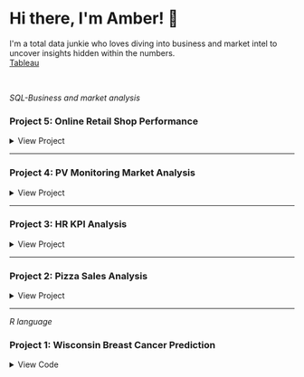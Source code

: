 # Hi there, I'm Amber! 👋

I'm a total data junkie who loves diving into business and market intel to uncover insights hidden within the numbers.
</br>
[Tableau](https://public.tableau.com/app/profile/yining.zeng/vizzes)

</br>

_SQL-Business and market analysis_

### Project 5: Online Retail Shop Performance

<details>
<summary>View Project</summary>

## Project Overview

An online retail shop, a global e-commerce company, offers a wide range of product categories across Asia, Europe, and North America.
</br> An interactive dashboard can be checked [here](https://public.tableau.com/app/profile/yining.zeng/viz/OnlineRetailShop_17281331942810/Dashboard1)

This project provides insights and recommendations in the following key areas:
 
* **Sales Trends Analysis**: Evaluates KPIs such as revenue, order volume, and average order value (AOV)

* **Inventory Management Analysis:** Analyzes product lines to understand customer purchase preferences across different regions and time periods.

* **Seasonality and Regional Comparisons:** Examines revenue performance over the past six months, highlighting seasonal trends and regional fluctuations.

* **Product Share Analysis:** Reviews historical sales patterns, focusing on the top three and bottom three products in each category based on total revenue.

## Data Structure

The dataset contains 9 fields. Before beginning the analysis, data cleaning and standardization are necessary. For example, the original value of the 'transaction_date' field is in 'text' format, which needs to be converted to a 'date' type for accurate analysis.

<img width="292" alt="Screenshot 2024-10-05 at 20 39 18" src="https://github.com/user-attachments/assets/7f7f3c1f-ca0b-4b92-8cab-d121560f8255">
</br>

## Insight Deep Dive

* Overall Overview: Key metrics such as Total Revenue, Order Volume, and Average Order Value (AOV).

1. In the past six months, we generated a total of $66K in revenue from 181 products sold, with an average order value of approximately $247.

<img width="821" alt="Screenshot 2024-10-05 at 21 33 30" src="https://github.com/user-attachments/assets/288358cb-110b-493d-b700-c5cdb5d95a70">

2. In different regions, we offer two product categories per region. Over the past six months, January, March, and May saw the highest sales volumes, with North America leading in product sales, particularly in the Electronics category. In contrast, February and June recorded the lowest sales in both Europe and North America. Considering seasonality, Q1 exhibited more dynamic fluctuations in sales compared to Q2, which showed a more stable order volume. This insight will be valuable for optimizing future inventory management.

<img width="780" alt="Screenshot 2024-10-05 at 21 43 39" src="https://github.com/user-attachments/assets/9288cb7c-d89f-45c9-82f7-9d6faea2129b">

* Revenue Contribution by Category: Analyzing which categories generate the most revenue by month and region.

  The total revenue indicates a declining performance, which should be a cause for concern. Considering that the prices for the 'Electronics' and 'Home Appliances' categories are higher compared to other categories, the reduced order volumes in February and June help explain the decline. Overall, the end of the first quarter saw a significant drop in sales across all regions.

<img width="1275" alt="Screenshot 2024-10-05 at 21 57 16" src="https://github.com/user-attachments/assets/4159e681-8d65-4d0c-b04f-38f811b574fb">

* Product Market Share by Revenue: Identifying the Top 3 and Bottom 3 products in each category based on revenue contribution.

  To assess our marketing and procurement strategy, we analyzed the top 3 and bottom 3 products based on revenue. By considering both product price and units sold, we can identify which products contribute the highest and lowest revenue share within each category.

<img width="1269" alt="Screenshot 2024-10-05 at 22 16 17" src="https://github.com/user-attachments/assets/c2a7c991-ad98-47f5-85fa-4332dc3cab50">


## Recommendation and Communication

* ### Optimize Revenue Growth

1. **Identify Decline Causes:** Investigate the factors contributing to declining revenue, especially in February and June, and take corrective actions.
 
2. **Focus on High-Value Categories:** Boost the performance of high-value categories like 'Electronics' and 'Home Appliances' by optimizing pricing, promotions, and customer targeting.

* ### Refine Inventory Management

1. **Plan for Seasonality:** Plan for Seasonality: Adjust inventory levels to account for fluctuating demand in Q1, ensuring you are prepared for dynamic sales patterns.
   
2. **Balance Stock for Q2:** Maintain adequate inventory during Q2, where sales trends are more stable, to avoid excess stock or shortages.

3. **Boost Sales in Low-Volume Months:** Plan targeted marketing campaigns in February and June to drive demand and smooth out sales fluctuations.

* ### Address Regional Differences

1. **Strengthen Marketing in Europe:** Focus on Europe, where sales have been lower, especially in underperforming months. Tailor strategies to regional customer preferences and trends.

2. **Leverage North American Sales:** North America shows strong performance. Maximize this with targeted marketing and optimized inventory.

* ### Improve Product Portfolio

1. **Prioritize Top-Selling Products:** Focus on promoting and optimizing the top 3 products in each category to sustain growth.

2. **Revise Low-Performing Products:** Reassess or phase out bottom-performing products to ensure they don’t drag down overall performance.

</br> 

## SQL queries

```sql
#Load database
USE online_sales;

#Staging table
CREATE TABLE staging_
LIKE `online sales data`;

INSERT INTO staging_
SELECT * FROM `online sales data`;
    
SELECT *
FROM  staging_;

#Standardize data type /field name /spelling
ALTER TABLE staging_
MODIFY COLUMN `date` date;

ALTER TABLE staging_
RENAME COLUMN `Product Category`to product_category;

ALTER TABLE staging_
RENAME COLUMN `Product Name`to product_name;

ALTER TABLE staging_
RENAME COLUMN `Units Sold`to units_sold;

ALTER TABLE staging_
RENAME COLUMN `Unit Price`to unit_price;

ALTER TABLE staging_
RENAME COLUMN `Total Revenue`to total_revenue;

ALTER TABLE staging_
RENAME COLUMN `Payment Method`to payment_method;

ALTER TABLE staging_
RENAME COLUMN `Transaction ID`to transaction_id;

ALTER TABLE staging_
RENAME COLUMN `date`to transaction_date;

UPDATE staging_
SET product_category=TRIM(product_category), Region=TRIM(Region), payment_method=TRIM(payment_method);

#Check duplicate
WITH base AS
(SELECT *,
ROW_NUMBER() OVER (PARTITION BY transaction_id, transaction_date, product_category, product_name, units_sold, unit_price, total_revenue, Region, payment_method) AS row_num
FROM staging_)

SELECT *
FROM base
WHERE row_num >1;

#Top3 & Bottom 3 Product in Category by Revenue
WITH base AS (
    SELECT
        product_category,
        product_name,
        ROUND(total_revenue) total_revenue,
        units_sold,
        ROUND(unit_price) unit_price,
        ROUND((SUM(total_revenue)*100 / (SELECT SUM(total_revenue) FROM staging WHERE product_category = a.product_category)),1) AS product_share,
        DENSE_RANK() OVER (PARTITION BY product_category ORDER BY (SUM(total_revenue)*100 / (SELECT SUM(total_revenue) FROM staging WHERE product_category = a.product_category)) DESC) AS category_rank
    FROM staging_ a
	GROUP BY 1,2,3,4,5
)
SELECT *
FROM base;

##Top3
CREATE VIEW Top3 AS
WITH base AS (
    SELECT
        product_category,
        product_name,
        ROUND(total_revenue) total_revenue,
        units_sold,
        ROUND(unit_price) unit_price,
        ROUND((SUM(total_revenue)*100 / (SELECT SUM(total_revenue) FROM staging WHERE product_category = a.product_category)),1) AS product_share,
        DENSE_RANK() OVER (PARTITION BY product_category ORDER BY (SUM(total_revenue)*100 / (SELECT SUM(total_revenue) FROM staging WHERE product_category = a.product_category)) DESC) AS category_rank
    FROM staging_ a
	GROUP BY 1,2,3,4,5
)
SELECT *
FROM base
WHERE category_rank <=3;

##Bottom3
CREATE VIEW bottom_3 AS
WITH base AS (
    SELECT
        product_category,
        product_name,
        ROUND(total_revenue) total_revenue,
        units_sold,
        ROUND(unit_price) unit_price,
        ROUND((SUM(total_revenue)*100 / (SELECT SUM(total_revenue) FROM staging WHERE product_category = a.product_category)),1) AS product_share,
        DENSE_RANK() OVER (PARTITION BY product_category ORDER BY (SUM(total_revenue)*100 / (SELECT SUM(total_revenue) FROM staging WHERE product_category = a.product_category)) ASC) AS category_rank
    FROM staging_ a
	GROUP BY 1,2,3,4,5
)
SELECT *
FROM base
WHERE category_rank <=3;

#Total Revenue in Month by Category
SELECT
    product_category,
    DATE_FORMAT(transaction_date, '%Y-%m') AS month,
    ROUND(SUM(total_revenue),1) AS total_revenue
FROM staging_
GROUP BY 1,2
order by 1;


SELECT *
FROM staging_;

#Overview KPI
##Total Revenue
SELECT ROUND(SUM(total_revenue),1) total_revenue
FROM staging_;

##AVG Order Value
SELECT ROUND(AVG(unit_price),1) avg_order_unit_price
FROM staging_;

#Revenue by Month & Region
SELECT DATE_FORMAT(transaction_date, '%Y-%m') AS MONTH, ROUND(SUM(total_revenue),1) total_revenue, region
FROM staging_
GROUP BY 1,3;

#Order Volume by Month & Region in Category
SELECT DATE_FORMAT(transaction_date, '%Y-%m') AS month, region, COUNT(transaction_id) AS num_transaction
FROM staging_
group by 1,2
order by 1 ;

```
</details>

---

### Project 4: PV Monitoring Market Analysis

<details>

<summary>View Project</summary>

</br>

#Competitive analysis using web analysis tools like Semrush

#Examining competitors through Google Ad Transparency

#Summarizing the competitive analysis findings

#Using the summary as a reference for product development


</details>

---

### Project 3: HR KPI Analysis

<details>

<summary>View Project</summary>

</br>

An online project practice that involves working with HR performance data. The goal is to practice creating various charts and visualizations to analyze different data points

#Uncover trends, patterns, and relationships within the attrition rate and job satisfaction rating data.

#Use the data insights to identify potential focus areas for improving HR performance and employee retention.

#Practice translating data-driven findings into actionable recommendations.

</details>

---

### Project 2: Pizza Sales Analysis

<details>

<summary>View Project</summary>

</br>

An online project to analyze sales performance. The goal is to use SQL to organize and structure the sales data, and then leverage Tableau to visualize the performance analysis and gain valuable insights.

#Clean, transform, and organize the data to prepare it for analysis.

#Investigate factors that may be influencing sales, such as product performance, customer segments, or regional differences.

#Translate the data-driven findings into actionable recommendations for optimizing product sales and strategies.



</details>

---

_R language_

### Project 1: Wisconsin Breast Cancer Prediction

<details>

<summary>View Code</summary>

```r
## Read the data
data <- read.csv("wisc_bc_data.csv", stringsAsFactors = FALSE)

## View data dimension
dim(data)

## View data structure
str(data)

## Check missing data
sum(is.na(data))

# Load package & pre-process data
library(tidyverse)
data <- select(data, -1) %>%
 mutate_at('diagnosis', as.factor)

## Use stratified sampling
install.packages("sampling")
library(sampling)
set.seed(123)

## Data partitioning, 70% training; 30% testing
train_id <- strata(data, 'diagnosis', size = rev(round(table(data$diagnosis) * 0.7)))$ID_unit
train_data <- data[train_id, ]
test_data <- data[-train_id, ]

## Data modeling
install.packages("caret")
library(caret)
control <- trainControl(method = 'cv', number = 10)
model <- train(diagnosis ~ ., train_data,
              method = 'knn',
              preProcess = c('center', 'scale'),
              trControl = control,
              tuneLength = 5
)

## Result
model[["results"]]

## Model prediction
truth <- test_data$diagnosis
pred <- predict(model, newdata = test_data)
confusionMatrix(table(pred, truth))
